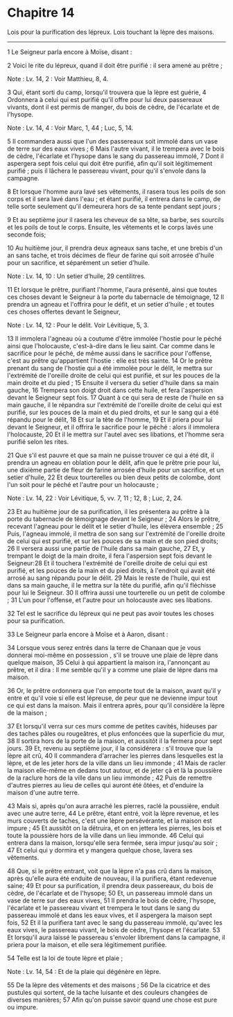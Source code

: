 # Chapitre 14

Lois pour la purification des lépreux.
Lois touchant la lèpre des maisons.

***

1 Le Seigneur parla encore à Moïse, disant :


2 Voici le rite du lépreux, quand il doit être purifié : il sera amené au prêtre ;

<span class="bible-note">Note : </span> Lv. 14, 2 : Voir Matthieu, 8, 4.

3 Qui, étant sorti du camp, lorsqu'il trouvera que la lèpre est guérie, 4 Ordonnera à celui qui est purifié qu'il offre pour lui deux passereaux vivants, dont il est permis de manger, du bois de cèdre, de l'écarlate et de l'hysope.

<span class="bible-note">Note : </span> Lv. 14, 4 : Voir Marc, 1, 44 ; Luc, 5, 14.

5 Il commandera aussi que l'un des passereaux soit immolé dans un vase de terre sur des eaux vives ; 6 Mais l'autre vivant, il le trempera avec le bois de cèdre, l'écarlate et l'hysope dans le sang du passereau immolé, 7 Dont il aspergera sept fois celui qui doit être purifié, afin qu'il soit légitimement purifié ; puis il lâchera le passereau vivant, pour qu'il s'envole dans la campagne.


8 Et lorsque l'homme aura lavé ses vêtements, il rasera tous les poils de son corps et il sera lavé dans l'eau ; et étant purifié, il entrera dans le camp, de telle sorte seulement qu'il demeurera hors de sa tente pendant sept jours ;


9 Et au septième jour il rasera les cheveux de sa tête, sa barbe, ses sourcils et les poils de tout le corps. Ensuite, les vêtements et le corps lavés une seconde fois;


10 Au huitième jour, il prendra deux agneaux sans tache, et une brebis d'un an sans tache, et trois décimes de fleur de farine qui soit arrosée d'huile pour un sacrifice, et séparément un setier d'huile.

<span class="bible-note">Note : </span> Lv. 14, 10 : Un setier d’huile, 29 centilitres.

11 Et lorsque le prêtre, purifiant l'homme, l'aura présenté, ainsi que toutes ces choses devant le Seigneur à la porte du tabernacle de témoignage, 12 Il prendra un agneau et l'offrira pour le défit, et un setier d'huile ; et toutes ces choses offertes devant le Seigneur,

<span class="bible-note">Note : </span> Lv. 14, 12 : Pour le délit. Voir Lévitique, 5, 3.

13 Il immolera l'agneau où a coutume d'être immolée l'hostie pour le péché ainsi que l'holocauste, c'est-à-dire dans le lieu saint. Car comme dans le sacrifice pour le péché, de même aussi dans le sacrifice pour l'offense, c'est au prêtre qu'appartient l'hostie : elle est très sainte. 14 Or le prêtre prenant du sang de l'hostie qui a été immolée pour le délit, le mettra sur l'extrémité de l'oreille droite de celui qui est purifié, et sur les pouces de la main droite et du pied ; 15 Ensuite il versera du setier d'huile dans sa main gauche, 16 Trempera son doigt droit dans cette huile, et fera l'aspersion devant le Seigneur sept fois. 17 Quant à ce qui sera de reste de l'huile en sa main gauche, il le répandra sur l'extrémité de l'oreille droite de celui qui est purifié, sur les pouces de la main et du pied droits, et sur le sang qui a été répandu pour le délit, 18 Et sur la tête de l'homme, 19 Et il priera pour lui devant le Seigneur, et il offrira le sacrifice pour le péché : alors il immolera l'holocauste, 20 Et
il le mettra sur l'autel avec ses libations, et l'homme sera purifié selon les rites.


21 Que s'il est pauvre et que sa main ne puisse trouver ce qui a été dit, il prendra un agneau en oblation pour le délit, afin que le prêtre prie pour lui, une dixième partie de fleur de farine arrosée d'huile pour un sacrifice, et un setier d'huile, 22 Et deux tourterelles ou bien deux petits de colombe, dont l'un soit pour le péché et l'autre pour un holocauste ;

<span class="bible-note">Note : </span> Lv. 14, 22 : Voir Lévitique, 5, vv. 7, 11 ; 12, 8 ; Luc, 2, 24.

23 Et au huitième jour de sa purification, il les présentera au prêtre à la porte du tabernacle de témoignage devant le Seigneur ; 24 Alors le prêtre, recevant l'agneau pour le délit et le setier d'huile, les élèvera ensemble ; 25 Puis, l'agneau immolé, il mettra de son sang sur l'extrémité de l'oreille droite de celui qui est purifié, et sur les pouces de sa main et de son pied droits; 26 Il versera aussi une partie de l'huile dans sa main gauche, 27 Et, y trempant le doigt de la main droite, il fera l'aspersion sept fois devant le Seigneur:28 Et il touchera l'extrémité de l'oreille droite de celui qui est purifié, et les pouces de la main et du pied droits, à l'endroit qui avait été arrosé au sang répandu pour le délit. 29 Mais le reste de l'huile, qui est dans sa main gauche, il le mettra sur la tête du purifié, afin qu'il fléchisse pour lui le Seigneur. 30 Il offrira aussi une tourterelle ou un petit de colombe ; 31 L'un pour l'offense, et l'autre pour un holocauste avec ses libations.


32 Tel est le sacrifice du lépreux qui ne peut pas avoir toutes les choses pour sa purification.


33 Le Seigneur parla encore à Moïse et à Aaron, disant :


34 Lorsque vous serez entrés dans la terre de Chanaan que je vous donnerai moi-même en possession , s'il se trouve une plaie de lèpre dans quelque maison, 35 Celui à qui appartient la maison ira, l'annonçant au prêtre, et il dira : Il me semble qu'il y a comme une plaie de lèpre dans ma maison.


36 Or, le prêtre ordonnera que l'on emporte tout de la maison, avant qu'il y entre et qu'il voie si elle est lépreuse, de peur que ne devienne impur tout ce qui est dans la maison. Mais il entrera après, pour qu'il considère la lèpre de la maison ;


37 Et lorsqu'il verra sur ces murs comme de petites cavités, hideuses par des taches pâles ou rougeâtres, et plus enfoncées que la superficie du mur, 38 Il sortira hors de la porte de la maison, et aussitôt il la fermera pour sept jours. 39 Et, revenu au septième jour, il la considérera : s'il trouve que la lèpre ait crû, 40 Il commandera d'arracher les pierres dans lesquelles est la lèpre, et de les jeter hors de la ville dans un lieu immonde ; 41 Mais de racler la maison elle-même en dedans tout autour, et de jeter çà et là la poussière de la raclure hors de la ville dans un lieu immonde ; 42 Puis de remettre d'autres pierres au lieu de celles qui auront été ôtées, et d'enduire la maison d'une autre terre.


43 Mais si, après qu'on aura arraché les pierres, raclé la poussière, enduit avec une autre terre, 44 Le prêtre, étant entré, voit la lèpre revenue, et les murs couverts de taches, c'est une lèpre persévérante, et la maison est impure ; 45 Et aussitôt on la détruira, et on en jettera les pierres, les bois et toute la poussière hors de la ville dans un lieu immonde. 46 Celui qui entrera dans la maison, lorsqu'elle sera fermée, sera impur jusqu'au soir ; 47 Et celui qui y dormira et y mangera quelque chose, lavera ses vêtements.


48 Que, si le prêtre entrant, voit que la lèpre n'a pas crû dans la maison, après qu'elle aura été enduite de nouveau, il la purifiera, étant redevenue saine; 49 Et pour sa purification, il prendra deux passereaux, du bois de cèdre, de l'écarlate et de l'hysope; 50 Et, un passereau immolé dans un vase de terre sur des eaux vives, 51 Il prendra le bois de cèdre, l'hysope, l'écarlate et le passereau vivant et trempera le tout dans le sang du passereau immolé et dans les eaux vives, et il aspergera la maison sept fois, 52 Et il la purifiera tant avec le sang du passereau immolé, qu'avec les eaux vives, le passereau vivant, le bois de cèdre, l'hysope et l'écarlate. 53 Et lorsqu'il aura laissé le passereau s'envoler librement dans la campagne, il priera pour la maison, et elle sera légitimement purifiée.


54 Telle est la loi de toute lèpre et plaie ;

<span class="bible-note">Note : </span> Lv. 14, 54 : Et de la plaie qui dégénère en lèpre.

55 De la lèpre des vêtements et des maisons ; 56 De la cicatrice et des pustules qui sortent, de la tache luisante et des couleurs changées de diverses manières; 57 Afin qu'on puisse savoir quand une chose est pure ou impure.

